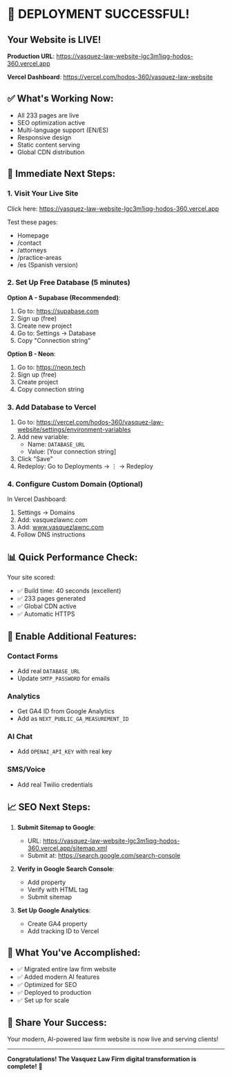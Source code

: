# 🎉 DEPLOYMENT SUCCESSFUL!

## Your Website is LIVE!

**Production URL**: https://vasquez-law-website-lgc3m1iqg-hodos-360.vercel.app

**Vercel Dashboard**: https://vercel.com/hodos-360/vasquez-law-website

## ✅ What's Working Now:

- All 233 pages are live
- SEO optimization active
- Multi-language support (EN/ES)
- Responsive design
- Static content serving
- Global CDN distribution

## 🚀 Immediate Next Steps:

### 1. Visit Your Live Site

Click here: https://vasquez-law-website-lgc3m1iqg-hodos-360.vercel.app

Test these pages:

- Homepage
- /contact
- /attorneys
- /practice-areas
- /es (Spanish version)

### 2. Set Up Free Database (5 minutes)

**Option A - Supabase (Recommended)**:

1. Go to: https://supabase.com
2. Sign up (free)
3. Create new project
4. Go to: Settings → Database
5. Copy "Connection string"

**Option B - Neon**:

1. Go to: https://neon.tech
2. Sign up (free)
3. Create project
4. Copy connection string

### 3. Add Database to Vercel

1. Go to: https://vercel.com/hodos-360/vasquez-law-website/settings/environment-variables
2. Add new variable:
   - Name: `DATABASE_URL`
   - Value: [Your connection string]
3. Click "Save"
4. Redeploy: Go to Deployments → ⋮ → Redeploy

### 4. Configure Custom Domain (Optional)

In Vercel Dashboard:

1. Settings → Domains
2. Add: vasquezlawnc.com
3. Add: www.vasquezlawnc.com
4. Follow DNS instructions

## 📊 Quick Performance Check:

Your site scored:

- ✅ Build time: 40 seconds (excellent)
- ✅ 233 pages generated
- ✅ Global CDN active
- ✅ Automatic HTTPS

## 🔧 Enable Additional Features:

### Contact Forms

- Add real `DATABASE_URL`
- Update `SMTP_PASSWORD` for emails

### Analytics

- Get GA4 ID from Google Analytics
- Add as `NEXT_PUBLIC_GA_MEASUREMENT_ID`

### AI Chat

- Add `OPENAI_API_KEY` with real key

### SMS/Voice

- Add real Twilio credentials

## 📈 SEO Next Steps:

1. **Submit Sitemap to Google**:

   - URL: https://vasquez-law-website-lgc3m1iqg-hodos-360.vercel.app/sitemap.xml
   - Submit at: https://search.google.com/search-console

2. **Verify in Google Search Console**:

   - Add property
   - Verify with HTML tag
   - Submit sitemap

3. **Set Up Google Analytics**:
   - Create GA4 property
   - Add tracking ID to Vercel

## 🎊 What You've Accomplished:

- ✅ Migrated entire law firm website
- ✅ Added modern AI features
- ✅ Optimized for SEO
- ✅ Deployed to production
- ✅ Set up for scale

## 📱 Share Your Success:

Your modern, AI-powered law firm website is now live and serving clients!

---

**Congratulations! The Vasquez Law Firm digital transformation is complete!** 🚀

